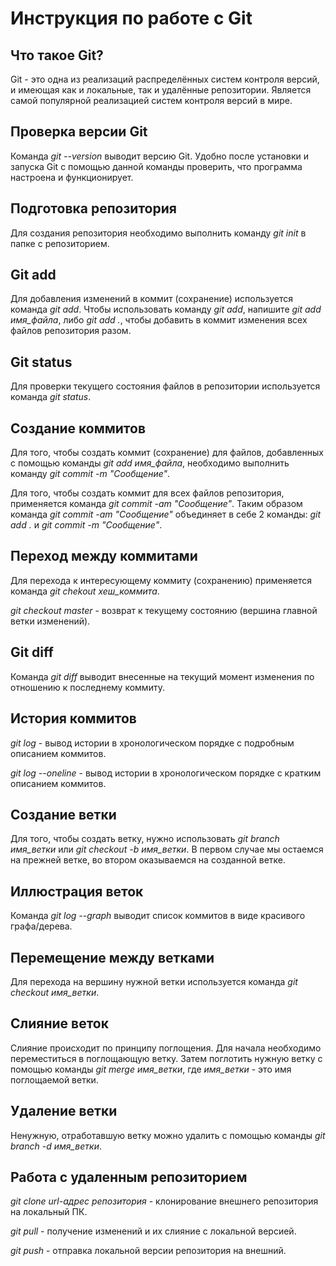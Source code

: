 # Инструкция по работе с Git

## Что такое Git?

Git - это одна из реализаций распределённых систем контроля версий, и имеющая как и локальные, так и удалённые репозитории. Является самой популярной реализацией систем контроля версий в мире.

## Проверка версии Git

Команда *git --version* выводит версию Git. Удобно после установки и запуска Git с помощью данной команды проверить, что программа настроена и функционирует.

## Подготовка репозитория

Для создания репозитория необходимо выполнить команду *git init* в папке с репозиторием.

## Git add

Для добавления изменений в коммит (сохранение) используется команда *git add*. Чтобы использовать команду *git add*, напишите *git add имя_файла*, либо *git add .*, чтобы добавить в коммит изменения всех файлов репозитория разом.

## Git status

Для проверки текущего состояния файлов в репозитории используется команда *git status*.

## Создание коммитов

Для того, чтобы создать коммит (сохранение) для файлов, добавленных с помощью команды *git add имя_файла*, необходимо выполнить команду *git commit -m "Сообщение"*.

Для того, чтобы создать коммит для всех файлов репозитория, применяется команда *git commit -am "Сообщение"*. Таким образом команда *git commit -am "Сообщение"* объединяет в себе 2 команды: *git add .* и *git commit -m "Сообщение"*.

## Переход между коммитами

Для перехода к интересующему коммиту (сохранению) применяется команда *git chekout хеш_коммита*.

*git checkout master* - возврат к текущему состоянию (вершина главной ветки изменений).

## Git diff

Команда *git diff* выводит внесенные на текущий момент изменения по отношению к последнему коммиту.

## История коммитов

*git log* - вывод истории в хронологическом порядке с подробным описанием коммитов.

*git log --oneline* - вывод истории в хронологическом порядке с кратким описанием коммитов.

## Создание ветки

Для того, чтобы создать ветку, нужно использовать *git branch имя_ветки* или *git checkout -b имя_ветки*. В первом случае мы остаемся на прежней ветке, во втором оказываемся на созданной ветке.

## Иллюстрация веток

Команда *git log --graph* выводит список коммитов в виде красивого графа/дерева.

## Перемещение между ветками

Для перехода на вершину нужной ветки используется команда *git checkout имя_ветки*.

## Слияние веток

Слияние происходит по принципу поглощения. Для начала необходимо переместиться в поглощающую ветку. Затем поглотить нужную ветку с помощью команды *git merge имя_ветки*, где *имя_ветки* - это имя поглощаемой ветки.

## Удаление ветки

Ненужную, отработавшую ветку можно удалить с помощью команды *git branch -d имя_ветки*.

## Работа с удаленным репозиторием

*git clone url-адрес репозитория* - клонирование внешнего репозитория на локальный ПК.

*git pull* - получение изменений и их слияние с локальной версией.

*git push* - отправка локальной версии репозитория на внешний.